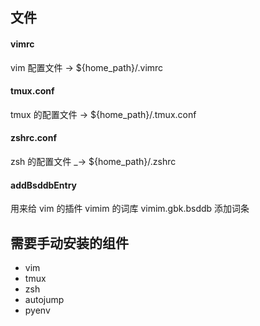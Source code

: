 ## 文件

#### vimrc
vim 配置文件 -> ${home_path}/.vimrc
#### tmux.conf 
tmux 的配置文件 -> ${home_path}/.tmux.conf
#### zshrc.conf 
zsh 的配置文件 _-> ${home_path}/.zshrc
#### addBsddbEntry
用来给 vim 的插件 vimim 的词库 vimim.gbk.bsddb 添加词条

## 需要手动安装的组件

+ vim
+ tmux
+ zsh
+ autojump
+ pyenv
